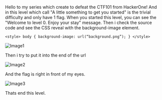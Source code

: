 Hello to my series which create to defeat the CTF101 from HackerOne! And in this level which call "A little something to get you started" is the trivial difficulty and only have 1 flag.
When you started this level, you can see the "Welcome to level 0. Enjoy your stay" message.
Then i check the source code and see the CSS reveal with the background-image element.

```<style> body { background-image: url(“background.png”); } </style>```

![Image1](https://i.ibb.co/nqtfrf2R/Screenshot-2025-07-13-104737.png)

Then i try to put it into the end of the url 

![Image2](https://i.ibb.co/JwjPTqLZ/Screenshot-2025-07-13-105728.png)

And the flag is right in front of my eyes.

![Image3](https://i.ibb.co/wrYnpLwg/Screenshot-2025-07-13-105823.png)

Thats end this level.
